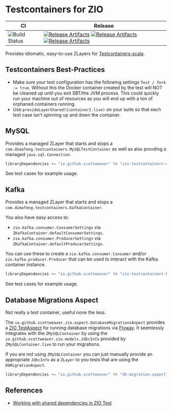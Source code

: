 # Testcontainers for ZIO


| CI                              | Release                                                                                                                                                                                                                                                                       |
| ------------------------------- | ----------------------------------------------------------------------------------------------------------------------------------------------------------------------------------------------------------------------------------------------------------------------------- |
| ![Build Status][Badge-CircelCI] | [![Release Artifacts][Badge-SonatypeReleases-Kafka]][Link-SonatypeReleases-Kafka] [![Release Artifacts][Badge-SonatypeReleases-MySQL]][Link-SonatypeReleases-MySQL] [![Release Artifacts][Badge-SonatypeReleases-DbMigrationAspect]][Link-SonatypeReleases-DbMigrationAspect] |


[Badge-CircelCI]: https://circleci.com/gh/scottweaver/testcontainers-for-zio.svg?style=shield "CircleCI Badge"

[Link-Github]: https://github.com/scottweaver/testcontainers-for-zio "Github Repo Link"

[Link-SonatypeReleases-Kafka]: https://oss.sonatype.org/content/repositories/releases/io/github/scottweaver/zio-testcontainers-kafka_2.13/0.2.0/  "Sonatype Releases link"
[Badge-SonatypeReleases-Kafka]: https://img.shields.io/maven-central/v/io.github.scottweaver/zio-testcontainers-kafka_2.13/0.2.0?label=maven-central%20%20kafka "Sonatype Releases badge"

[Link-SonatypeReleases-MySQL]: https://oss.sonatype.org/content/repositories/releases/io/github/scottweaver/zio-testcontainers-mysql_2.13/0.2.0/  "Sonatype Releases link"
[Badge-SonatypeReleases-MySQL]: https://img.shields.io/maven-central/v/io.github.scottweaver/zio-testcontainers-mysql_2.13/0.2.0?label=maven-central%20%20mysql "Sonatype Releases badge"

[Link-SonatypeReleases-DbMigrationAspect]: https://oss.sonatype.org/content/repositories/releases/io/github/scottweaver/zio-db-migration-aspect_2.13/0.2.0/  "Sonatype Releases link"
[Badge-SonatypeReleases-DbMigrationAspect]: https://img.shields.io/maven-central/v/io.github.scottweaver/zio-db-migration-aspect_2.13/0.2.0?label=maven-central%20%20db-migration-aspect "Sonatype Releases badge"

Provides idiomatic, easy-to-use ZLayers for [Testcontainers-scala](https://github.com/testcontainers/testcontainers-scala).

## Testcontainers Best-Practices

- Make sure your test configuration has the following settings `Test / fork := true`. Without this  the Docker container created by the test will NOT be cleaned up until you exit SBT/the JVM process.  This could quickly run your machine out of resources as you will end up with a ton of orphaned containers running.
- Use `provideLayerShared({container}.live)` on your suite so that each test case isn't spinning up and down the container.

## MySQL

Provides a managed ZLayer that starts and stops a `com.dimafeng.testcontainers.MySQLTestContainer` as well as also provding a managed `java.sql.Connection`.

```scala
libraryDependencies += "io.github.scottweaver" %% "zio-testcontainers-mysql" % "0.2.0"
```

See test cases for example usage.

## Kafka

Provides a managed ZLayer that starts and stops a `com.dimafeng.testcontainers.KafkaContainer`.

You also have easy access to:
- `zio.kafka.consumer.ConsumerSettings` via `ZKafkaContainer.defaultConsumerSettings`.
- `zio.kafka.consumer.ProducerSettings` via `ZKafkaContainer.defaultProducerSettings`.

You can use these to create a `zio.kafka.consumer.Consumer` and/or `zio.kafka.producer.Producer` that can be used to interact with the Kafka container instance.


```scala
libraryDependencies += "io.github.scottweaver" %% "zio-testcontainers-kafka" % "0.2.0"
```

See test cases for example usage.

## Database Migrations Aspect

Not really a test container, useful none the less.  

The `io.github.scottweaver.zio.aspect.DatabaseMigrationsAspect` provides a [ZIO TestAspect](https://javadoc.io/doc/dev.zio/zio-test_2.13/1.0.12/zio/test/TestAspect.html) for running database migrations via [Flyway](https://flywaydb.org/).  It seemlessly integrates with the `ZMySQLContainer` by using the `io.github.scottweaver.zio.models.JdbcInfo` provided by `ZMySQLContainer.live` to run your migrations.

If you are not using `ZMySQLContainer` you can just manually provide an appropriate `JdbcInfo` as a `ZLayer` to you tests that are using the `DbMigrationAspect`.

```scala
libraryDependencies += "io.github.scottweaver" %% "db-migration-aspect" % "0.2.0"
```

## References

- [Working with shared dependencies in ZIO Test](https://hmemcpy.com/2021/11/working-with-shared-dependencies-in-zio-test/)
